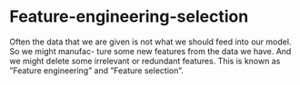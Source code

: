 # Feature-engineering-selection
Often the data that we are given is not what we should feed into our model. So we might manufac- ture some new features from the data we have. And we might delete some irrelevant or redundant features. This is known as ”Feature engineering” and ”Feature selection”.
